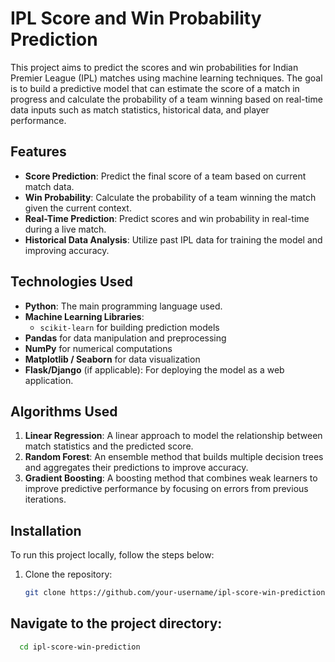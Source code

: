 # IPL Score and Win Probability Prediction

This project aims to predict the scores and win probabilities for Indian Premier League (IPL) matches using machine learning techniques. The goal is to build a predictive model that can estimate the score of a match in progress and calculate the probability of a team winning based on real-time data inputs such as match statistics, historical data, and player performance.

## Features

- **Score Prediction**: Predict the final score of a team based on current match data.
- **Win Probability**: Calculate the probability of a team winning the match given the current context.
- **Real-Time Prediction**: Predict scores and win probability in real-time during a live match.
- **Historical Data Analysis**: Utilize past IPL data for training the model and improving accuracy.

## Technologies Used

- **Python**: The main programming language used.
- **Machine Learning Libraries**: 
  - `scikit-learn` for building prediction models
- **Pandas** for data manipulation and preprocessing
- **NumPy** for numerical computations
- **Matplotlib / Seaborn** for data visualization
- **Flask/Django** (if applicable): For deploying the model as a web application.

## Algorithms Used

1. **Linear Regression**: A linear approach to model the relationship between match statistics and the predicted score.
2. **Random Forest**: An ensemble method that builds multiple decision trees and aggregates their predictions to improve accuracy.
3. **Gradient Boosting**: A boosting method that combines weak learners to improve predictive performance by focusing on errors from previous iterations.

## Installation

To run this project locally, follow the steps below:

1. Clone the repository:
   ```bash
   git clone https://github.com/your-username/ipl-score-win-prediction.git

## Navigate to the project directory:
```bash
  cd ipl-score-win-prediction

